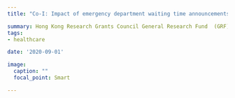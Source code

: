 ```yaml
---
title: "Co-I: Impact of emergency department waiting time announcements on patient behavior 2020 - 2022"

summary: Hong Kong Research Grants Council General Research Fund  (GRF) 17502320
tags:
- healthcare

date: '2020-09-01'

image:
  caption: ""
  focal_point: Smart

---
```

